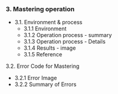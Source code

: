 ### 3. Mastering operation
- 3.1. Environment & process
  - 3.1.1 Environment
  - 3.1.2 Operation process - summary
  - 3.1.3 Operation process - Details
  - 3.1.4 Results - image
  - 3.1.5 Reference

3.2. Error Code for Mastering
  - 3.2.1 Error Image
  - 3.2.2 Summary of Errors